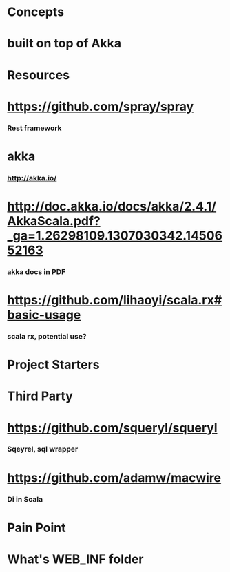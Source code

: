 # Concepts
# built on top of Akka
# Resources
# https://github.com/spray/spray
### Rest framework
# akka
### http://akka.io/
# http://doc.akka.io/docs/akka/2.4.1/AkkaScala.pdf?_ga=1.26298109.1307030342.1450652163
### akka docs in PDF
# https://github.com/lihaoyi/scala.rx#basic-usage
### scala rx, potential use?
# Project Starters
# Third Party
# https://github.com/squeryl/squeryl
### Sqeyrel, sql wrapper
# https://github.com/adamw/macwire
### Di in Scala
# Pain Point
# What's WEB_INF folder
